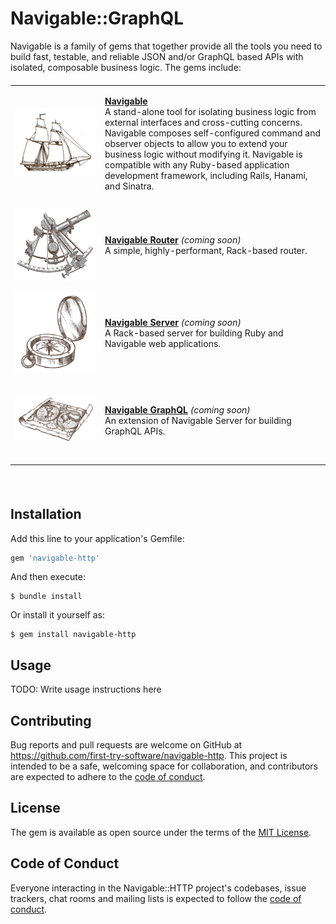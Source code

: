 # Navigable::GraphQL

Navigable is a family of gems that together provide all the tools you need to build fast, testable, and reliable JSON and/or GraphQL based APIs with isolated, composable business logic. The gems include:

<table style="margin: 20px 0">
<tr height="140">
<td width="130"><img alt="Clipper Ship" src="https://raw.githubusercontent.com/first-try-software/navigable/main/assets/clipper.png"></td>
<td>

**[Navigable][navigable]**<br>
A stand-alone tool for isolating business logic from external interfaces and cross-cutting concerns. Navigable composes self-configured command and observer objects to allow you to extend your business logic without modifying it. Navigable is compatible with any Ruby-based application development framework, including Rails, Hanami, and Sinatra.

</td>
</tr>
<tr height="140">
<td width="130"><img alt="Compass" src="https://raw.githubusercontent.com/first-try-software/navigable/main/assets/sextant.png"></td>
<td>

**[Navigable Router][router]** *(coming soon)*<br>
A simple, highly-performant, Rack-based router.

</td>
</tr>
<tr height="140">
<td width="130"><img alt="Compass" src="https://raw.githubusercontent.com/first-try-software/navigable/main/assets/compass.png"></td>
<td>

**[Navigable Server][server]** *(coming soon)*<br>
A Rack-based server for building Ruby and Navigable web applications.

</td>
</tr>
<tr height="140">
<td width="130"><img alt="Map" src="https://raw.githubusercontent.com/first-try-software/navigable/main/assets/map.png"></td>
<td>

**[Navigable GraphQL][graphql]** *(coming soon)*<br>
An extension of Navigable Server for building GraphQL APIs.

</td>
</tr>
</table>

<br>

## Installation

Add this line to your application's Gemfile:

```ruby
gem 'navigable-http'
```

And then execute:

    $ bundle install

Or install it yourself as:

    $ gem install navigable-http

## Usage

TODO: Write usage instructions here

## Contributing

Bug reports and pull requests are welcome on GitHub at https://github.com/first-try-software/navigable-http. This project is intended to be a safe, welcoming space for collaboration, and contributors are expected to adhere to the [code of conduct](https://github.com/first-try-software/navigable-http/blob/master/CODE_OF_CONDUCT.md).

## License

The gem is available as open source under the terms of the [MIT License](https://opensource.org/licenses/MIT).

## Code of Conduct

Everyone interacting in the Navigable::HTTP project's codebases, issue trackers, chat rooms and mailing lists is expected to follow the [code of conduct](https://github.com/first-try-software/navigable-http/blob/master/CODE_OF_CONDUCT.md).

[navigable]: https://github.com/first-try-software/navigable
[router]: https://github.com/first-try-software/navigable-router
[server]: https://github.com/first-try-software/navigable-server
[resolvers]: https://github.com/first-try-software/navigable/wiki/Resolvers
[graphql]: https://github.com/first-try-software/navigable-graphql
